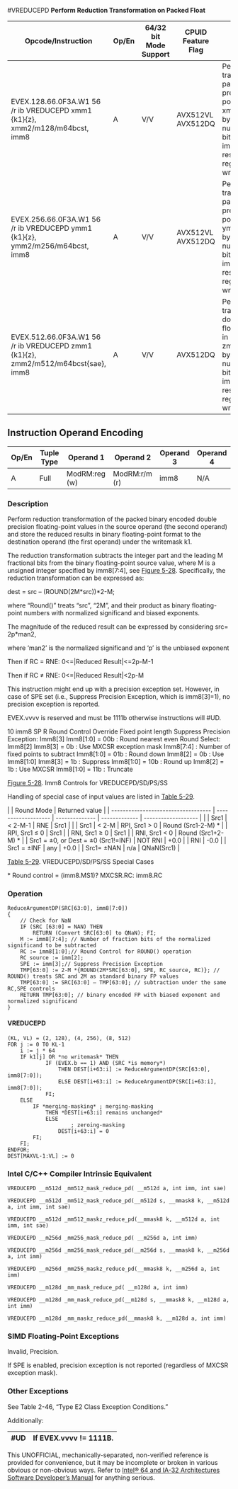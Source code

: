 #VREDUCEPD
**Perform Reduction Transformation on Packed Float**

| Opcode/Instruction                                                                | Op/En | 64/32 bit Mode Support | CPUID Feature Flag | Description                                                                                                                                                                                                                         |
| --------------------------------------------------------------------------------- | ----- | ---------------------- | ------------------ | ----------------------------------------------------------------------------------------------------------------------------------------------------------------------------------------------------------------------------------- |
| EVEX.128.66.0F3A.W1 56 /r ib VREDUCEPD xmm1 {k1}{z}, xmm2/m128/m64bcst, imm8      | A     | V/V                    | AVX512VL AVX512DQ  | Perform reduction transformation on packed double precision floating-point values in xmm2/m128/m32bcst by subtracting a number of fraction bits specified by the imm8 field. Stores the result in xmm1 register under writemask k1. |
| EVEX.256.66.0F3A.W1 56 /r ib VREDUCEPD ymm1 {k1}{z}, ymm2/m256/m64bcst, imm8      | A     | V/V                    | AVX512VL AVX512DQ  | Perform reduction transformation on packed double precision floating-point values in ymm2/m256/m32bcst by subtracting a number of fraction bits specified by the imm8 field. Stores the result in ymm1 register under writemask k1. |
| EVEX.512.66.0F3A.W1 56 /r ib VREDUCEPD zmm1 {k1}{z}, zmm2/m512/m64bcst{sae}, imm8 | A     | V/V                    | AVX512DQ           | Perform reduction transformation on double precision floating-point values in zmm2/m512/m32bcst by subtracting a number of fraction bits specified by the imm8 field. Stores the result in zmm1 register under writemask k1.        |

## Instruction Operand Encoding

| Op/En | Tuple Type | Operand 1     | Operand 2     | Operand 3 | Operand 4 |
| ----- | ---------- | ------------- | ------------- | --------- | --------- |
| A     | Full       | ModRM:reg (w) | ModRM:r/m (r) | imm8      | N/A       |

### Description

Perform reduction transformation of the packed binary encoded double precision floating-point values in the source operand (the second operand) and store the reduced results in binary floating-point format to the destination operand (the first operand) under the writemask k1.

The reduction transformation subtracts the integer part and the leading M fractional bits from the binary floating-point source value, where M is a unsigned integer specified by imm8[7:4], see [Figure 5-28](/x86/vreducepd#fig-5-28). Specifically, the reduction transformation can be expressed as:

dest = src – (ROUND(2M\*src))\*2-M;

where “Round()” treats “src”, “2M”, and their product as binary floating-point numbers with normalized significand and biased exponents.

The magnitude of the reduced result can be expressed by considering src= 2p\*man2,

where ‘man2’ is the normalized significand and ‘p’ is the unbiased exponent

Then if RC = RNE: 0<=|Reduced Result|<=2p-M-1

Then if RC ≠ RNE: 0<=|Reduced Result|<2p-M

This instruction might end up with a precision exception set. However, in case of SPE set (i.e., Suppress Precision Exception, which is imm8[3]=1), no precision exception is reported.

EVEX.vvvv is reserved and must be 1111b otherwise instructions will #​​​UD.

10
imm8
SP
R
Round Control Override
Fixed point length
Suppress Precision Exception: Imm8[3]
Imm8[1:0] = 00b : Round nearest even
Round Select: Imm8[2]
Imm8[3] = 0b : Use MXCSR exception mask
Imm8[7:4] : Number of fixed points to subtract
Imm8[1:0] = 01b : Round down
Imm8[2] = 0b : Use Imm8[1:0]
Imm8[3] = 1b : Suppress
Imm8[1:0] = 10b : Round up
Imm8[2] = 1b : Use MXCSR
Imm8[1:0] = 11b : Truncate

[Figure 5-28](/x86/vreducepd#fig-5-28). Imm8 Controls for VREDUCEPD/SD/PS/SS

Handling of special case of input values are listed in [Table 5-29](/x86/vreducepd#tbl-5-29).

|                                     | Round Mode          | Returned value |
| ----------------------------------- | ------------------- | -------------- | ------------- | ------------------- |
|                                     | Src1                | < 2-M-1        | RNE           | Src1                |
|                                     | Src1                | < 2-M          | RPI, Src1 > 0 | Round (Src1-2-M) \* |
| RPI, Src1 ≤ 0                       | Src1                |
| RNI, Src1 ≥ 0                       | Src1                |
| RNI, Src1 < 0                       | Round (Src1+2-M) \* |
| Src1 = ±0, or Dest = ±0 (Src1!=INF) | NOT RNI             | +0.0           |
| RNI                                 | -0.0                |
| Src1 = ±INF                         | any                 | +0.0           |
| Src1= ±NAN                          | n/a                 | QNaN(Src1)     |

[Table 5-29](/x86/vreducepd#tbl-5-29). VREDUCEPD/SD/PS/SS Special Cases

\* Round control = (imm8.MS1)? MXCSR.RC: imm8.RC

### Operation

```
ReduceArgumentDP(SRC[63:0], imm8[7:0])
{
    // Check for NaN
    IF (SRC [63:0] = NAN) THEN
        RETURN (Convert SRC[63:0] to QNaN); FI;
    M := imm8[7:4]; // Number of fraction bits of the normalized significand to be subtracted
    RC := imm8[1:0];// Round Control for ROUND() operation
    RC source := imm[2];
    SPE := imm[3];// Suppress Precision Exception
    TMP[63:0] := 2-M *{ROUND(2M*SRC[63:0], SPE, RC_source, RC)}; // ROUND() treats SRC and 2M as standard binary FP values
    TMP[63:0] := SRC[63:0] – TMP[63:0]; // subtraction under the same RC,SPE controls
    RETURN TMP[63:0]; // binary encoded FP with biased exponent and normalized significand
}

```

#### VREDUCEPD

```
(KL, VL) = (2, 128), (4, 256), (8, 512)
FOR j := 0 TO KL-1
    i := j * 64
    IF k1[j] OR *no writemask* THEN
            IF (EVEX.b == 1) AND (SRC *is memory*)
                THEN DEST[i+63:i] := ReduceArgumentDP(SRC[63:0], imm8[7:0]);
                ELSE DEST[i+63:i] := ReduceArgumentDP(SRC[i+63:i], imm8[7:0]);
            FI;
    ELSE
        IF *merging-masking* ; merging-masking
            THEN *DEST[i+63:i] remains unchanged*
            ELSE
                    ; zeroing-masking
                DEST[i+63:i] = 0
        FI;
    FI;
ENDFOR;
DEST[MAXVL-1:VL] := 0

```

### Intel C/C++ Compiler Intrinsic Equivalent

```
VREDUCEPD __m512d _mm512_mask_reduce_pd( __m512d a, int imm, int sae)

```

```
VREDUCEPD __m512d _mm512_mask_reduce_pd(__m512d s, __mmask8 k, __m512d a, int imm, int sae)

```

```
VREDUCEPD __m512d _mm512_maskz_reduce_pd(__mmask8 k, __m512d a, int imm, int sae)

```

```
VREDUCEPD __m256d _mm256_mask_reduce_pd( __m256d a, int imm)

```

```
VREDUCEPD __m256d _mm256_mask_reduce_pd(__m256d s, __mmask8 k, __m256d a, int imm)

```

```
VREDUCEPD __m256d _mm256_maskz_reduce_pd(__mmask8 k, __m256d a, int imm)

```

```
VREDUCEPD __m128d _mm_mask_reduce_pd( __m128d a, int imm)

```

```
VREDUCEPD __m128d _mm_mask_reduce_pd(__m128d s, __mmask8 k, __m128d a, int imm)

```

```
VREDUCEPD __m128d _mm_maskz_reduce_pd(__mmask8 k, __m128d a, int imm)

```

### SIMD Floating-Point Exceptions

Invalid, Precision.

If SPE is enabled, precision exception is not reported (regardless of MXCSR exception mask).

### Other Exceptions

See Table 2-46, “Type E2 Class Exception Conditions.”

Additionally:

| #​​​UD | If EVEX.vvvv != 1111B. |
| ------ | ---------------------- |

This UNOFFICIAL, mechanically-separated, non-verified reference is provided for convenience, but it may be
incomplete or broken in various obvious or non-obvious
ways. Refer to [Intel® 64 and IA-32 Architectures Software Developer’s Manual](https://software.intel.com/en-us/download/intel-64-and-ia-32-architectures-sdm-combined-volumes-1-2a-2b-2c-2d-3a-3b-3c-3d-and-4) for anything serious.
